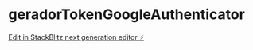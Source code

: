 # geradorTokenGoogleAuthenticator

[Edit in StackBlitz next generation editor ⚡️](https://stackblitz.com/~/github.com/marcosbaradelli/geradorTokenGoogleAuthenticator)
